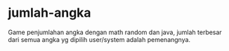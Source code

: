 # jumlah-angka
Game penjumlahan angka dengan math random dan java, jumlah terbesar dari semua angka yg dipilih user/system adalah pemenangnya.
